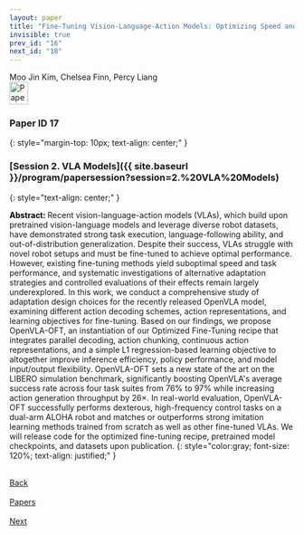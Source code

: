 ```yaml
---
layout: paper
title: "Fine-Tuning Vision-Language-Action Models: Optimizing Speed and Success"
invisible: true
prev_id: "16"
next_id: "18"
---
```

<div class="paper-authors">
  <div class="paper-author-box">
    <div class="paper-author-name">Moo Jin Kim, Chelsea Finn, Percy Liang</div>
    <div class="paper-author-uni"></div>
  </div>
</div>

<div class="paper-pdf">
  <div>
    <a href="https://www.roboticsproceedings.org/rss21/p017.pdf" title="Download PDF" target="_blank">
      <img src="{{ site.baseurl }}/images/paper_link_cardinal_red.png" alt="Paper PDF" width="33" height="40" />
    </a>
  </div>
</div>

### Paper ID 17
{: style="margin-top: 10px; text-align: center;" }

### [Session 2. VLA Models]({{ site.baseurl }}/program/papersession?session=2.%20VLA%20Models)
{: style="text-align: center;" }

<b style="color: black;">Abstract: </b>Recent vision-language-action models (VLAs), which build upon pretrained vision-language models and leverage diverse robot datasets, have demonstrated strong task execution, language-following ability, and out-of-distribution generalization. Despite their success, VLAs struggle with novel robot setups and must be fine-tuned to achieve optimal performance. However, existing fine-tuning methods yield suboptimal speed and task performance, and systematic investigations of alternative adaptation strategies and controlled evaluations of their effects remain largely underexplored. In this work, we conduct a comprehensive study of adaptation design choices for the recently released OpenVLA model, examining different action decoding schemes, action representations, and learning objectives for fine-tuning. Based on our findings, we propose OpenVLA-OFT, an instantiation of our Optimized Fine-Tuning recipe that integrates parallel decoding, action chunking, continuous action representations, and a simple L1 regression-based learning objective to altogether improve inference efficiency, policy performance, and model input/output flexibility. OpenVLA-OFT sets a new state of the art on the LIBERO simulation benchmark, significantly boosting OpenVLA's average success rate across four task suites from 76% to 97% while increasing action generation throughput by 26×. In real-world evaluation, OpenVLA-OFT successfully performs dexterous, high-frequency control tasks on a dual-arm ALOHA robot and matches or outperforms strong imitation learning methods trained from scratch as well as other fine-tuned VLAs. We will release code for the optimized fine-tuning recipe, pretrained model checkpoints, and datasets upon publication.
{: style="color:gray; font-size: 120%; text-align: justified;" }

<div class="paper-menu">
  <div class="paper-menu-inner">
    <a href="{{ site.baseurl }}/program/papers/16/" title="Previous Paper">
            <div class="paper-menu-icon">
                <i class="fa fa-chevron-left"></i><br>
                <span class="paper-menu-label">Back</span>
            </div>
        </a>
    <a href="{{ site.baseurl }}/program/papers" title="All Papers">
      <div class="paper-menu-icon">
        <i class="fa fa-list"></i><br>
        <span class="paper-menu-label">Papers</span>
      </div>
    </a>
    <a href="{{ site.baseurl }}/program/papers/18/" title="Next Paper">
            <div class="paper-menu-icon">
                <i class="fa fa-chevron-right"></i><br>
                <span class="paper-menu-label">Next</span>
            </div>
        </a>
  </div>
</div>
